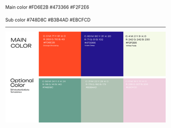 ###
Main color
#FD6E2B
#473366
#F2F2E6

###
Sub color
#748D8C
#B3B4AD
#EBCFCD

---

![App Screenshot](https://raw.githubusercontent.com/fix-me007/parking-system-base-design/refs/heads/main/Color_Guide.jpg)
